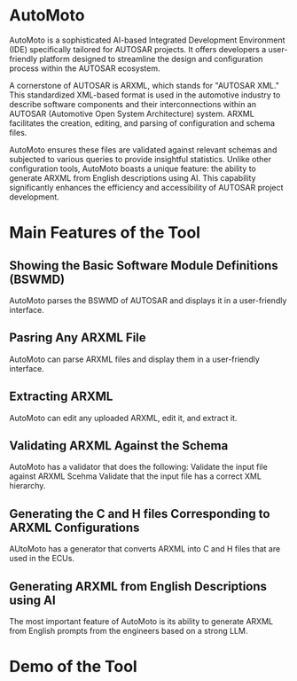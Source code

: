 # AutoMoto
AutoMoto is a sophisticated AI-based Integrated Development Environment (IDE) specifically tailored for AUTOSAR projects. It offers developers a user-friendly platform designed to streamline the design and configuration process within the AUTOSAR ecosystem.

A cornerstone of AUTOSAR is ARXML, which stands for "AUTOSAR XML." This standardized XML-based format is used in the automotive industry to describe software components and their interconnections within an AUTOSAR (Automotive Open System Architecture) system. ARXML facilitates the creation, editing, and parsing of configuration and schema files.

AutoMoto ensures these files are validated against relevant schemas and subjected to various queries to provide insightful statistics. Unlike other configuration tools, AutoMoto boasts a unique feature: the ability to generate ARXML from English descriptions using AI. This capability significantly enhances the efficiency and accessibility of AUTOSAR project development.

# Main Features of the Tool

## Showing the Basic Software Module Definitions (BSWMD)
AutoMoto parses the BSWMD of AUTOSAR and displays it in a user-friendly interface.

## Pasring Any ARXML File
AutoMoto can parse ARXML files and display them in a user-friendly interface.

## Extracting ARXML
AutoMoto can edit any uploaded ARXML, edit it, and extract it.

## Validating ARXML Against the Schema
AutoMoto has a validator that does the following:
Validate the input file against ARXML Scehma
Validate that the input file has a correct XML hierarchy. 

## Generating the C and H files Corresponding to ARXML Configurations
AUtoMoto has a generator that converts ARXML into C and H files that are used in the ECUs.

## Generating ARXML from English Descriptions using AI
The most important feature of AutoMoto is its ability to generate ARXML from English prompts from the engineers based on a strong LLM.

# Demo of the Tool
